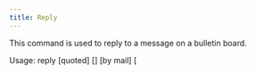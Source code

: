 ```yaml
---
title: Reply
---
```


This command is used to reply to a message on a bulletin board.

Usage: reply \[quoted\] \[<number>\] \[by mail\] \[

<title>

\]

If <number> is omitted (or replaced by some abbreviation of the word
"last") you reply to the last message you read.

If

<title>

is omitted your message will have the title of the message you are
replying to with "Re: " prepended to it.

If you include the word "quoted", the messages you are replying to will
be included quoted using "\> ".

If you write "by mail", you will instead send a private mail to the
author. Example:

` reply 123 by mail             reply to message 123 by mail`
` rep q b m                     reply quoted to last message by mail`

Obviously, you must be in the same room as the board you wish to write
on for this command to work.

See also: [Boards](Boards "wikilink"), [Mark](Mark "wikilink"),
[Read](Read "wikilink"), [Tail](Tail "wikilink"),
[Write](Write "wikilink")